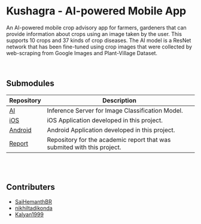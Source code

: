 # Kushagra - AI-powered Mobile App

An AI-powered mobile crop advisory app for farmers, gardeners that can provide information about crops using an image taken by the user. This supports 10 crops and 37 kinds of crop diseases. The AI model is a ResNet network that has been fine-tuned using crop images that were collected by web-scraping from Google Images and Plant-Village Dataset.

<br>

## Submodules
  |Repository|Description|
  |----------|-----------|
  |[AI](https://github.com/SaiHemanthBR/Kushagra-AI/)|Inference Server for Image Classification Model.|
  |[iOS](https://github.com/SaiHemanthBR/Kushagra-iOS/)|iOS Application developed in this project.|
  |[Android](https://github.com/SaiHemanthBR/Kushagra-Android/)|Android Application developed in this project.|
  |[Report](https://github.com/SaiHemanthBR/Kushagra-Report/)|Repository for the academic report that was submited with this project.|

<br><br>

## Contributers
  * [SaiHemanthBR](https://github.com/SaiHemanthBR/)
  * [nikhiltadikonda](https://github.com/nikhiltadikonda/)
  * [Kalyan1999](https://github.com/Kalyan1999/)